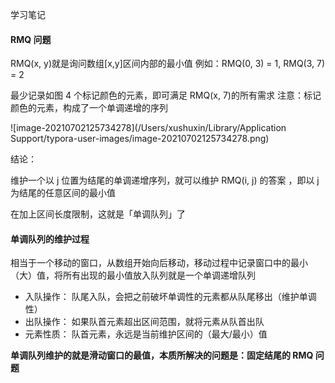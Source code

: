 学习笔记

#### RMQ 问题

RMQ(x, y)就是询问数组[x,y]区间内部的最小值
例如：RMQ(0, 3) = 1, RMQ(3, 7) = 2

最少记录如图 4 个标记颜色的元素，即可满足 RMQ(x, 7)的所有需求
注意：标记颜色的元素，构成了一个单调递增的序列

![image-20210702125734278](/Users/xushuxin/Library/Application Support/typora-user-images/image-20210702125734278.png)

结论：

维护一个以 j 位置为结尾的单调递增序列，就可以维护 RMQ(i, j) 的答案
，即以 j 为结尾的任意区间的最小值

在加上区间长度限制，这就是「单调队列」了

#### 单调队列的维护过程

相当于一个移动的窗口，从数组开始向后移动，移动过程中记录窗口中的最小（大）值，将所有出现的最小值放入队列就是一个单调递增队列

- 入队操作：
  队尾入队，会把之前破坏单调性的元素都从队尾移出（维护单调性）
- 出队操作：
  如果队首元素超出区间范围，就将元素从队首出队
- 元素性质：
  队首元素，永远是当前维护区间的（最大/最小）值

**单调队列维护的就是滑动窗口的最值，本质所解决的问题是：固定结尾的 RMQ 问题**

